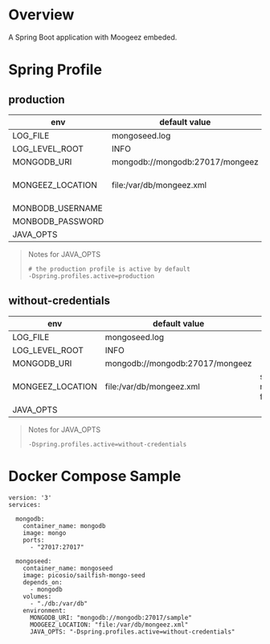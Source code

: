 # Overview

A Spring Boot application with Moogeez embeded.

# Spring Profile

## production

env | default value | desc
---|---|---
LOG_FILE | mongoseed.log 
LOG_LEVEL_ROOT | INFO
MONGODB_URI | mongodb://mongodb:27017/mongeez
MONGEEZ_LOCATION | file:/var/db/mongeez.xml | spring resource format 
MONBODB_USERNAME |
MONBODB_PASSWORD |
JAVA_OPTS | 

> Notes for JAVA_OPTS
>
>```
># the production profile is active by default
>-Dspring.profiles.active=production  
>```

## without-credentials

env | default value | desc
---|---|---
LOG_FILE | mongoseed.log 
LOG_LEVEL_ROOT | INFO
MONGODB_URI | mongodb://mongodb:27017/mongeez
MONGEEZ_LOCATION | file:/var/db/mongeez.xml  | spring resource format
JAVA_OPTS | 

> Notes for JAVA_OPTS
>
>```
>-Dspring.profiles.active=without-credentials
>```

# Docker Compose Sample 

```
version: '3'
services:

  mongodb:
    container_name: mongodb
    image: mongo
    ports:
      - "27017:27017"

  mongoseed:
    container_name: mongoseed
    image: picosio/sailfish-mongo-seed
    depends_on:
      - mongodb
    volumes:
      - "./db:/var/db"
    environment:
      MONGODB_URI: "mongodb://mongodb:27017/sample"
      MOOGEEZ_LOCATION: "file:/var/db/mongeez.xml"
      JAVA_OPTS: "-Dspring.profiles.active=without-credentials"
```
